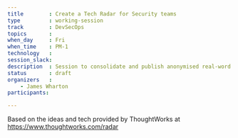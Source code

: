 ```yaml
---
title        : Create a Tech Radar for Security teams
type         : working-session
track        : DevSecOps
topics       :
when_day     : Fri
when_time    : PM-1
technology   :
session_slack:
description  : Session to consolidate and publish anonymised real-word playbooks
status       : draft
organizers   :
    - James Wharton
participants:

---
```


Based on the ideas and tech provided by ThoughtWorks at https://www.thoughtworks.com/radar
